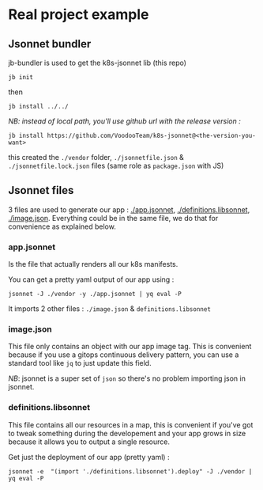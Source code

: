 # Real project example

## Jsonnet bundler
jb-bundler is used to get the k8s-jsonnet lib (this repo)

```
jb init
```

then
```
jb install ../../
```

_NB: instead of local path, you'll use github url with the release version :_
```
jb install https://github.com/VoodooTeam/k8s-jsonnet@<the-version-you-want>
```

this created the `./vendor` folder, `./jsonnetfile.json` & `./jsonnetfile.lock.json` files (same role as `package.json` with JS)

## Jsonnet files
3 files are used to generate our app : [./app.jsonnet](./app.jsonnet), [./definitions.libsonnet](./definitions.libsonnet), [./image.json](./image.json). Everything could be in the same file, we do that for convenience as explained below.

### app.jsonnet
Is the file that actually renders all our k8s manifests.

You can get a pretty yaml output of our app using :
```
jsonnet -J ./vendor -y ./app.jsonnet | yq eval -P
```

It imports 2 other files : `./image.json` & `definitions.libsonnet`

### image.json
This file only contains an object with our app image tag. This is convenient because if you use a gitops continuous delivery pattern, you can use a standard tool like `jq` to just update this field.

_NB_: jsonnet is a super set of `json` so there's no problem importing json in jsonnet.


### definitions.libsonnet
This file contains all our resources in a map, this is convenient if you've got to tweak something during the developement and your app grows in size because it allows you to output a single resource.

Get just the deployment of our app (pretty yaml) :
```
jsonnet -e  "(import './definitions.libsonnet').deploy" -J ./vendor | yq eval -P
```
